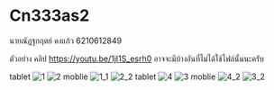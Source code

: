# Cn333as2
นายณัฏฐกฤตย์ คงแก้ว 6210612849 

ตัวอย่าง คลิป https://youtu.be/1jI1S_esrh0
อาจจะมีบ้างอันที่ไม่ได้ใช้ไฟล์นั้นนะครับ

tablet
![1](https://user-images.githubusercontent.com/60337826/155548802-2c50ee0c-f3c2-494a-9dd2-4ba92368ba04.jpg)
![2](https://user-images.githubusercontent.com/60337826/155548806-168b4d24-dc3b-4734-9834-c7fe9a39c1f5.jpg)
moblie
![1_1](https://user-images.githubusercontent.com/60337826/155548803-49b9acb1-490b-40b1-9967-100c79d92267.jpg)
![2_2](https://user-images.githubusercontent.com/60337826/155548791-0e680541-5f01-4eb0-b0d8-054032a807c3.jpg)
tablet
![4](https://user-images.githubusercontent.com/60337826/155549064-318d057e-dd0b-490a-8fec-bbbd9f7c63b8.jpg)
![3](https://user-images.githubusercontent.com/60337826/155549073-ccefc2e8-80b7-4ae2-ae60-9079373e35bd.jpg)
moblie
![4_2](https://user-images.githubusercontent.com/60337826/155549080-f241089e-22f4-450d-a056-c31692b0663b.jpg)
![3_2](https://user-images.githubusercontent.com/60337826/155549083-7b55a1ec-681d-4318-9fbf-2de7dc39ad47.jpg)
